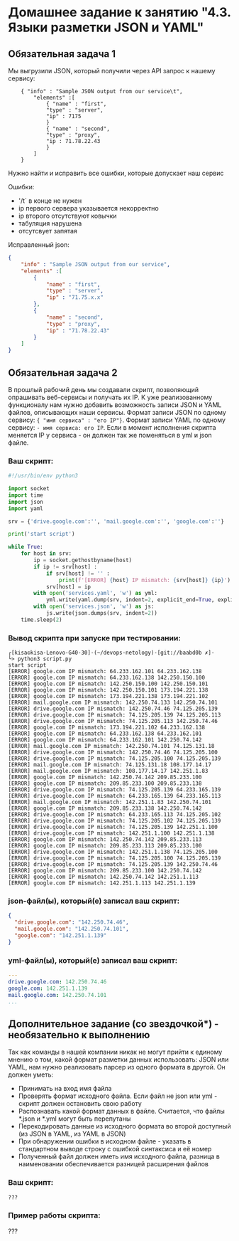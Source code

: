 # Домашнее задание к занятию "4.3. Языки разметки JSON и YAML"

## Обязательная задача 1
Мы выгрузили JSON, который получили через API запрос к нашему сервису:
```
    { "info" : "Sample JSON output from our service\t",
        "elements" :[
            { "name" : "first",
            "type" : "server",
            "ip" : 7175 
            }
            { "name" : "second",
            "type" : "proxy",
            "ip : 71.78.22.43
            }
        ]
    }
```
  Нужно найти и исправить все ошибки, которые допускает наш сервис

Ошибки:
 - '/t` в конце не нужен
 - ip первого сервера указывается некорректно
 - ip второго отсутствуют ковычки
 - табуляция нарушена
 - отсутсвует запятая

Исправленный json:
```json
{    
    "info" : "Sample JSON output from our service",
    "elements" :[
        {
            "name" : "first",
            "type" : "server",
            "ip" : "71.75.x.x" 
        },
        { 
            "name" : "second",
            "type" : "proxy",
            "ip" : "71.78.22.43"
        }
    ]
}
```

## Обязательная задача 2
В прошлый рабочий день мы создавали скрипт, позволяющий опрашивать веб-сервисы и получать их IP. К уже реализованному функционалу нам нужно добавить возможность записи JSON и YAML файлов, описывающих наши сервисы. Формат записи JSON по одному сервису: `{ "имя сервиса" : "его IP"}`. Формат записи YAML по одному сервису: `- имя сервиса: его IP`. Если в момент исполнения скрипта меняется IP у сервиса - он должен так же поменяться в yml и json файле.

### Ваш скрипт:
```python
#!/usr/bin/env python3

import socket
import time
import json
import yaml

srv = {'drive.google.com':'', 'mail.google.com':'', 'google.com':''}

print('start script')

while True:
    for host in srv:
        ip = socket.gethostbyname(host)
        if ip != srv[host] :
            if srv[host] != '' :
                print(f'[ERROR] {host} IP mismatch: {srv[host]} {ip}') 
            srv[host] = ip
        with open('services.yaml', 'w') as yml:
            yml.write(yaml.dump(srv, indent=2, explicit_end=True, explicit_start=True))
        with open('services.json', 'w') as js:
            js.write(json.dumps(srv, indent=2))
    time.sleep(2)
```
### Вывод скрипта при запуске при тестировании:
```
┌[kisa☮kisa-Lenovo-G40-30]-(~/devops-netology)-[git://baabd0b ✗]-
└> python3 script.py 
start script
[ERROR] google.com IP mismatch: 64.233.162.101 64.233.162.138
[ERROR] google.com IP mismatch: 64.233.162.138 142.250.150.100
[ERROR] google.com IP mismatch: 142.250.150.100 142.250.150.101
[ERROR] google.com IP mismatch: 142.250.150.101 173.194.221.138
[ERROR] google.com IP mismatch: 173.194.221.138 173.194.221.102
[ERROR] mail.google.com IP mismatch: 142.250.74.133 142.250.74.101
[ERROR] drive.google.com IP mismatch: 142.250.74.46 74.125.205.139
[ERROR] drive.google.com IP mismatch: 74.125.205.139 74.125.205.113
[ERROR] drive.google.com IP mismatch: 74.125.205.113 142.250.74.46
[ERROR] google.com IP mismatch: 173.194.221.102 64.233.162.138
[ERROR] google.com IP mismatch: 64.233.162.138 64.233.162.101
[ERROR] google.com IP mismatch: 64.233.162.101 142.250.74.142
[ERROR] mail.google.com IP mismatch: 142.250.74.101 74.125.131.18
[ERROR] drive.google.com IP mismatch: 142.250.74.46 74.125.205.100
[ERROR] drive.google.com IP mismatch: 74.125.205.100 74.125.205.139
[ERROR] mail.google.com IP mismatch: 74.125.131.18 108.177.14.17
[ERROR] mail.google.com IP mismatch: 108.177.14.17 142.251.1.83
[ERROR] google.com IP mismatch: 142.250.74.142 209.85.233.100
[ERROR] google.com IP mismatch: 209.85.233.100 209.85.233.138
[ERROR] drive.google.com IP mismatch: 74.125.205.139 64.233.165.139
[ERROR] drive.google.com IP mismatch: 64.233.165.139 64.233.165.113
[ERROR] mail.google.com IP mismatch: 142.251.1.83 142.250.74.101
[ERROR] google.com IP mismatch: 209.85.233.138 142.250.74.142
[ERROR] drive.google.com IP mismatch: 64.233.165.113 74.125.205.102
[ERROR] drive.google.com IP mismatch: 74.125.205.102 74.125.205.139
[ERROR] drive.google.com IP mismatch: 74.125.205.139 142.251.1.100
[ERROR] drive.google.com IP mismatch: 142.251.1.100 142.251.1.138
[ERROR] google.com IP mismatch: 142.250.74.142 209.85.233.113
[ERROR] google.com IP mismatch: 209.85.233.113 209.85.233.100
[ERROR] drive.google.com IP mismatch: 142.251.1.138 74.125.205.100
[ERROR] drive.google.com IP mismatch: 74.125.205.100 74.125.205.139
[ERROR] drive.google.com IP mismatch: 74.125.205.139 142.250.74.46
[ERROR] google.com IP mismatch: 209.85.233.100 142.250.74.142
[ERROR] google.com IP mismatch: 142.250.74.142 142.251.1.113
[ERROR] google.com IP mismatch: 142.251.1.113 142.251.1.139
```

### json-файл(ы), который(е) записал ваш скрипт:
```json
{
  "drive.google.com": "142.250.74.46",
  "mail.google.com": "142.250.74.101",
  "google.com": "142.251.1.139"
}
```

### yml-файл(ы), который(е) записал ваш скрипт:
```yaml
---
drive.google.com: 142.250.74.46
google.com: 142.251.1.139
mail.google.com: 142.250.74.101
...
```

## Дополнительное задание (со звездочкой*) - необязательно к выполнению

Так как команды в нашей компании никак не могут прийти к единому мнению о том, какой формат разметки данных использовать: JSON или YAML, нам нужно реализовать парсер из одного формата в другой. Он должен уметь:
   * Принимать на вход имя файла
   * Проверять формат исходного файла. Если файл не json или yml - скрипт должен остановить свою работу
   * Распознавать какой формат данных в файле. Считается, что файлы *.json и *.yml могут быть перепутаны
   * Перекодировать данные из исходного формата во второй доступный (из JSON в YAML, из YAML в JSON)
   * При обнаружении ошибки в исходном файле - указать в стандартном выводе строку с ошибкой синтаксиса и её номер
   * Полученный файл должен иметь имя исходного файла, разница в наименовании обеспечивается разницей расширения файлов

### Ваш скрипт:
```python
???
```

### Пример работы скрипта:
???











